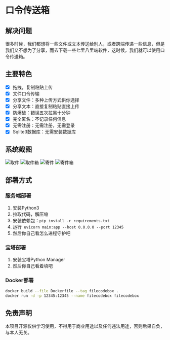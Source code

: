 # 口令传送箱

## 解决问题

很多时候，我们都想将一些文件或文本传送给别人，或者跨端传递一些信息，但是我们又不想为了分享，而去下载一些七里八里端软件，这时候，我们就可以使用口令传送箱。

## 主要特色

- [x] 拖拽，复制粘贴上传
- [x] 文件口令传输
- [x] 分享文件：多种上传方式供你选择
- [x] 分享文本：直接复制粘贴直接上传
- [x] 防爆破：错误五次拉黑十分钟
- [x] 完全匿名：不记录任何信息
- [x] 无需注册：无需注册，无需登录
- [x] Sqlite3数据库：无需安装数据库

## 系统截图

![取件](https://raw.githubusercontent.com/vastsa/FileCodeBox/master/images/%E5%8F%96%E4%BB%B6.png)
![取件箱](https://raw.githubusercontent.com/vastsa/FileCodeBox/master/images/%E5%8F%96%E4%BB%B6%E7%AE%B1.png)
![寄件](https://raw.githubusercontent.com/vastsa/FileCodeBox/master/images/%E5%AF%84%E4%BB%B6.png)
![寄件箱](https://raw.githubusercontent.com/vastsa/FileCodeBox/master/images/%E5%AF%84%E4%BB%B6%E7%AE%B1.png)

## 部署方式

### 服务端部署

1. 安装Python3
2. 拉取代码，解压缩
3. 安装依赖包：`pip install -r requirements.txt`
4. 运行` uvicorn main:app --host 0.0.0.0 --port 12345`
5. 然后你自己看怎么进程守护吧

### 宝塔部署

1. 安装宝塔Python Manager
2. 然后你自己看着填吧

### Docker部署

```bash
docker build --file Dockerfile --tag filecodebox .
docker run -d -p 12345:12345 --name filecodebox filecodebox
```

## 免责声明

本项目开源仅供学习使用，不得用于商业用途以及任何违法用途，否则后果自负，与本人无关。
